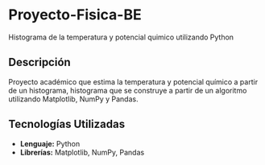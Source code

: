 # Proyecto-Fisica-BE
Histograma de la temperatura y potencial quimico utilizando Python


## Descripción
Proyecto académico que estima la temperatura y potencial químico a partir de un histograma, histograma que se construye a partir de un algoritmo utilizando Matplotlib, NumPy y Pandas. 

## Tecnologías Utilizadas
- **Lenguaje:** Python 
- **Librerías:** Matplotlib, NumPy, Pandas
